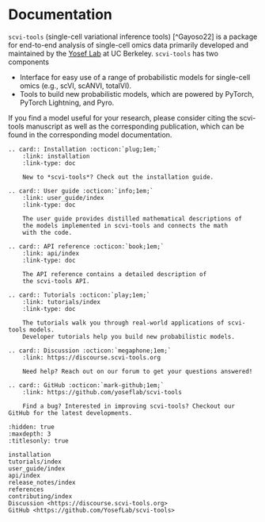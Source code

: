 # Documentation

`scvi-tools` (single-cell variational inference tools) [^Gayoso22] is a package for end-to-end analysis of single-cell omics data primarily developed and maintained by the [Yosef Lab](https://yoseflab.github.io/) at UC Berkeley. `scvi-tools` has two components

- Interface for easy use of a range of probabilistic models for single-cell omics (e.g., scVI, scANVI, totalVI).
- Tools to build new probabilistic models, which are powered by PyTorch, PyTorch Lightning, and Pyro.

If you find a model useful for your research, please consider citing the scvi-tools manuscript as well as the corresponding publication, which can be found in the corresponding model documentation.

```{eval-rst}
.. card:: Installation :octicon:`plug;1em;`
    :link: installation
    :link-type: doc

    New to *scvi-tools*? Check out the installation guide.
```

```{eval-rst}
.. card:: User guide :octicon:`info;1em;`
    :link: user_guide/index
    :link-type: doc

    The user guide provides distilled mathematical descriptions of
    the models implemented in scvi-tools and connects the math
    with the code.
```

```{eval-rst}
.. card:: API reference :octicon:`book;1em;`
    :link: api/index
    :link-type: doc

    The API reference contains a detailed description of
    the scvi-tools API.
```

```{eval-rst}
.. card:: Tutorials :octicon:`play;1em;`
    :link: tutorials/index
    :link-type: doc

    The tutorials walk you through real-world applications of scvi-tools models.
    Developer tutorials help you build new probabilistic models.
```

```{eval-rst}
.. card:: Discussion :octicon:`megaphone;1em;`
    :link: https://discourse.scvi-tools.org

    Need help? Reach out on our forum to get your questions answered!

```

```{eval-rst}
.. card:: GitHub :octicon:`mark-github;1em;`
    :link: https://github.com/yoseflab/scvi-tools

    Find a bug? Interested in improving scvi-tools? Checkout our GitHub for the latest developments.

```

```{toctree}
:hidden: true
:maxdepth: 3
:titlesonly: true

installation
tutorials/index
user_guide/index
api/index
release_notes/index
references
contributing/index
Discussion <https://discourse.scvi-tools.org>
GitHub <https://github.com/YosefLab/scvi-tools>
```
